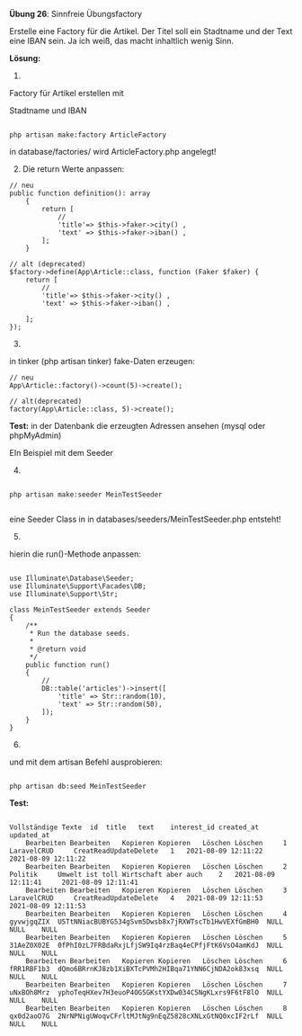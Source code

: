 **Übung 26**: Sinnfreie Übungsfactory

Erstelle eine Factory für die Artikel. Der Titel soll ein Stadtname und der Text eine IBAN sein. Ja ich weiß, das macht inhaltlich wenig Sinn.


**Lösung:**

1.

Factory für Artikel erstellen mit 

Stadtname und IBAN


```

php artisan make:factory ArticleFactory 

```

in database/factories/ wird ArticleFactory.php angelegt!


2. Die return Werte anpassen:

```
// neu
public function definition(): array
    {
        return [
            //
            'title'=> $this->faker->city() ,
            'text' => $this->faker->iban() ,
        ];
    }

// alt (deprecated)
$factory->define(App\Article::class, function (Faker $faker) {
    return [
        //
        'title'=> $this->faker->city() ,
        'text' => $this->faker->iban() ,
        
    ];
});
``` 

3.

in tinker (php artisan tinker) fake-Daten erzeugen:

```
// neu
App\Article::factory()->count(5)->create();

// alt(deprecated)
factory(App\Article::class, 5)->create();

```

**Test:**
in der Datenbank die erzeugten Adressen ansehen (mysql oder phpMyAdmin)

EIn Beispiel mit dem Seeder

4.

```

php artisan make:seeder MeinTestSeeder


```

eine Seeder Class in in databases/seeders/MeinTestSeeder.php entsteht!

5.

hierin die run()-Methode anpassen:

```

use Illuminate\Database\Seeder;
use Illuminate\Support\Facades\DB;
use Illuminate\Support\Str;

class MeinTestSeeder extends Seeder
{
    /**
     * Run the database seeds.
     *
     * @return void
     */
    public function run()
    {
        //
        DB::table('articles')->insert([
            'title' => Str::random(10),
            'text' => Str::random(50),
        ]);
    }
}

```

6.
und mit dem artisan Befehl ausprobieren:

```

php artisan db:seed MeinTestSeeder

```

**Test:**

```

Vollständige Texte 	id	title	text	interest_id	created_at	updated_at 	
	Bearbeiten Bearbeiten 	Kopieren Kopieren 	Löschen Löschen 	1 	LaravelCRUD 	CreatReadUpdateDelete 	1 	2021-08-09 12:11:22 	2021-08-09 12:11:22
	Bearbeiten Bearbeiten 	Kopieren Kopieren 	Löschen Löschen 	2 	Politik 	Umwelt ist toll Wirtschaft aber auch 	2 	2021-08-09 12:11:41 	2021-08-09 12:11:41
	Bearbeiten Bearbeiten 	Kopieren Kopieren 	Löschen Löschen 	3 	LaravelCRUD 	CreatReadUpdateDelete 	4 	2021-08-09 12:11:53 	2021-08-09 12:11:53
	Bearbeiten Bearbeiten 	Kopieren Kopieren 	Löschen Löschen 	4 	gyvwjgqZIX 	U5TtNNiacBUBYG534gSvm5Dwsb8x7jRXWTscTb1HwVEXfGmBH0 	NULL 	NULL 	NULL
	Bearbeiten Bearbeiten 	Kopieren Kopieren 	Löschen Löschen 	5 	31AeZ0X02E 	0fPhI0zL7FRBdaRxjLfjSW9Iq4rzBaq4eCPfjFtK6VsO4amKdJ 	NULL 	NULL 	NULL
	Bearbeiten Bearbeiten 	Kopieren Kopieren 	Löschen Löschen 	6 	fRR1RBF1b3 	dQmo6BRrnKJ8zb1XiBXTcPVMh2HIBqa71YNN6CjNDA2ok83xsq 	NULL 	NULL 	NULL
	Bearbeiten Bearbeiten 	Kopieren Kopieren 	Löschen Löschen 	7 	uNxBOh8Mrz 	yphoTeqHXev7H3euoP4OG5GKstYXDw034C5NgKLxrs9F6tF8lO 	NULL 	NULL 	NULL
	Bearbeiten Bearbeiten 	Kopieren Kopieren 	Löschen Löschen 	8 	qx0d2aoO7G 	2NrNPNigUWoqvCFrltMJtNg9nEqZ5828cXNLxGtNQ0xcIF2rLf 	NULL 	NULL 	NULL 

```
